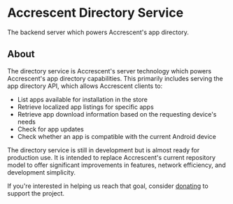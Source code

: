 <!--
Copyright 2024 Logan Magee

SPDX-License-Identifier: AGPL-3.0-only
-->

# Accrescent Directory Service

The backend server which powers Accrescent's app directory.

## About

The directory service is Accrescent's server technology which powers Accrescent's app directory
capabilities. This primarily includes serving the app directory API, which allows Accrescent clients
to:

- List apps available for installation in the store
- Retrieve localized app listings for specific apps
- Retrieve app download information based on the requesting device's needs
- Check for app updates
- Check whether an app is compatible with the current Android device

The directory service is still in development but is almost ready for production use. It is intended
to replace Accrescent's current repository model to offer significant improvements in features,
network efficiency, and development simplicity.

If you're interested in helping us reach that goal, consider [donating] to support the project.

[donating]: https://accrescent.app/donate
